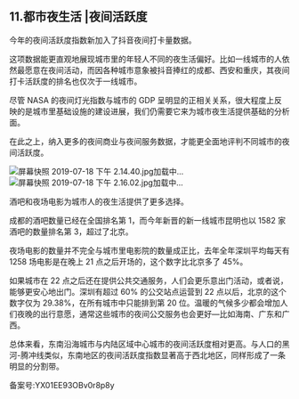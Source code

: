 ## 11.都市夜生活 |夜间活跃度
今年的夜间活跃度指数新加入了抖音夜间打卡量数据。


这项数据能更直观地展现城市里的年轻人不同的夜生活偏好。比如一线城市的人依然最愿意在夜间活动，而因各种城市意象被抖音捧红的成都、西安和重庆，其夜间打卡活跃度的排名也仅次于一线城市。


尽管 NASA 的夜间灯光指数与城市的 GDP 呈明显的正相关关系，很大程度上反映的是城市里基础设施的建设进展，我们仍需要它来为城市夜生活提供基础的分析面。


在此之上，纳入更多的夜间商业与夜间服务数据，才能更全面地评判不同城市的夜间活跃度。


![屏幕快照 2019-07-18 下午 2.14.40.jpg](https://image.135editor.com/files/users/172/1721143/201907/L2Ta6CMh_Yv4M.jpg)加载中...![屏幕快照 2019-07-18 下午 2.16.02.jpg]()加载中...


酒吧和夜场电影为城市人的夜生活提供了更多选择。


成都的酒吧数量已经在全国排名第 1，而今年新晋的新一线城市昆明也以 1582 家酒吧的数量排名第 3，超过了北京。


夜场电影的数量并不完全与城市里电影院的数量成正比，去年全年深圳平均每天有 1258 场电影是在晚上 21 点之后开场的，这个数字比北京多了 45%。


如果城市在 22 点之后还在提供公共交通服务，人们会更乐意出门活动，或者说，能够更安心地出门。深圳有超过 60% 的公交站点运营到 22 点以后，北京的这个数字仅为 29.38%，在所有城市中只能排到第 20 位。温暖的气候多少都会增加人们夜晚的出行意愿，通常这些城市的夜间公交服务也会更好—比如海南、广东和广西。


总体来看，东南沿海城市与内陆区域中心城市的夜间活跃度相对更高。与人口的黑河-腾冲线类似，东南地区的夜间活跃度指数显著高于西北地区，同样形成了一条明显的分割带。


备案号:YX01EE93OBv0r8p8y

